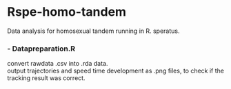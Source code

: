 # Rspe-homo-tandem
Data analysis for homosexual tandem running in R. speratus.

### - Datapreparation.R  
convert rawdata .csv into .rda data.  
output trajectories and speed time development as .png files, to check if the tracking result was correct.  

